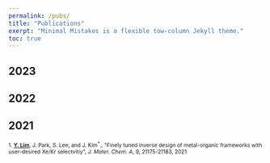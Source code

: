 ```yaml
---
permalink: /pubs/
title: "Publications"
exerpt: "Minimal Mistakes is a flexible tow-column Jekyll theme."
toc: true
--- 
```


## 2023

## 2022

## 2021
<span style="font-size:75%">1. **<u>Y. Lim</u>**, J. Park, S. Lee, and J. Kim<sup>*</sup>., "Finely tuned inverse design of metal-organic frameworks with user-desired Xe/Kr selectvitiy", _J. Mater. Chem. A_, 9, 21175-21183, 2021</span>